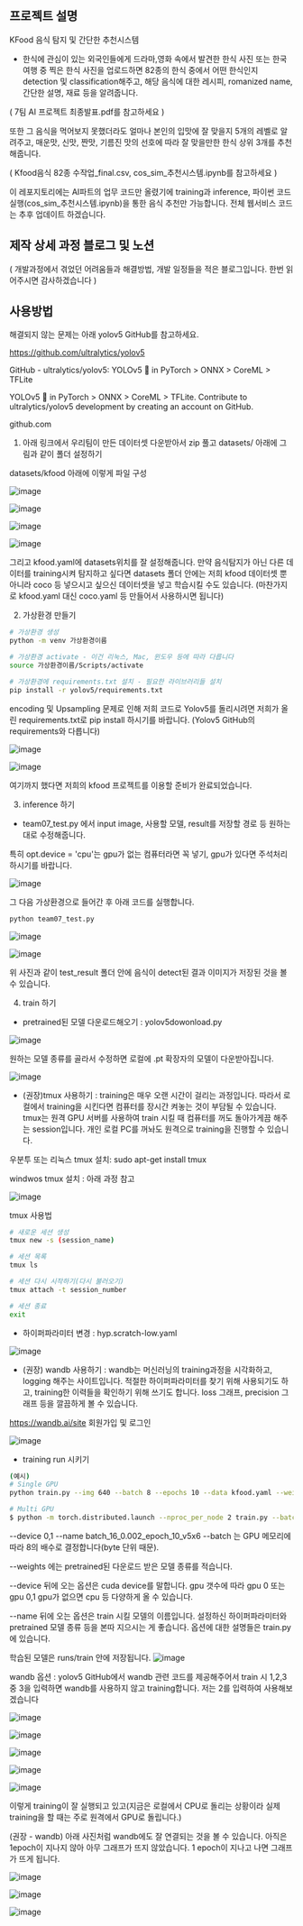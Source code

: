프로젝트 설명
-----
KFood 음식 탐지 및 간단한 추천시스템
- 한식에 관심이 있는 외국인들에게 드라마,영화 속에서 발견한 한식 사진 또는 한국여행 중 찍은 한식 사진을 업로드하면 82종의 한식 중에서 어떤 한식인지 detection 및 classification해주고, 해당 음식에 대한 레시피, romanized name, 간단한 설명, 재료 등을 알려줍니다.

( 7팀 AI 프로젝트 최종발표.pdf를 참고하세요 )

또한 그 음식을 먹어보지 못했더라도 얼마나 본인의 입맛에 잘 맞을지 5개의 레벨로 알려주고, 매운맛, 신맛, 짠맛, 기름진 맛의 선호에 따라 잘 맞을만한 한식 상위 3개를 추천해줍니다.

( Kfood음식 82종 수작업_final.csv, cos_sim_추천시스템.ipynb를 참고하세요 )

이 레포지토리에는 AI파트의 업무 코드만 올렸기에 training과 inference, 파이썬 코드 실행(cos_sim_추천시스템.ipynb)을 통한 음식 추천만 가능합니다. 전체 웹서비스 코드는 추후 업데이트 하겠습니다.


제작 상세 과정 블로그 및 노션
------

( 개발과정에서 겪었던 어려움들과 해결방법, 개발 일정들을 적은 블로그입니다. 한번 읽어주시면 감사하겠습니다 )




사용방법
------
해결되지 않는 문제는 아래 yolov5 GitHub를 참고하세요.

https://github.com/ultralytics/yolov5


GitHub - ultralytics/yolov5: YOLOv5 🚀 in PyTorch > ONNX > CoreML > TFLite

YOLOv5 🚀 in PyTorch > ONNX > CoreML > TFLite. Contribute to ultralytics/yolov5 development by creating an account on GitHub.

github.com




1. 아래 링크에서 우리팀이 만든 데이터셋 다운받아서 zip 풀고 datasets/ 아래에 그림과 같이 폴더 설정하기



datasets/kfood 아래에 이렇게 파일 구성


![image](https://user-images.githubusercontent.com/74050826/159860819-83fc8205-68c6-4e64-8d9e-aa19c9840dbb.png)


![image](https://user-images.githubusercontent.com/74050826/159860887-7b0f1d92-2792-4171-9a52-6bd38861be36.png)


![image](https://user-images.githubusercontent.com/74050826/159860916-3f6abbe5-4e87-4217-8fca-15d390126289.png)


![image](https://user-images.githubusercontent.com/74050826/159860931-98a64697-e715-460e-b119-b3f88c906aed.png)



그리고 kfood.yaml에 datasets위치를 잘 설정해줍니다. 만약 음식탐지가 아닌 다른 데이터를 training시켜 탐지하고 싶다면 datasets 폴더 안에는 저희 kfood 데이터셋 뿐 아니라 coco 등 넣으시고 싶으신 데이터셋을 넣고 학습시킬 수도 있습니다. (마찬가지로 kfood.yaml 대신 coco.yaml 등 만들어서 사용하시면 됩니다)



2. 가상환경 만들기

```bash
# 가상환경 생성
python -m venv 가상환경이름

# 가상환경 activate - 이건 리눅스, Mac, 윈도우 등에 따라 다릅니다
source 가상환경이름/Scripts/activate 

# 가상환경에 requirements.txt 설치 - 필요한 라이브러리들 설치
pip install -r yolov5/requirements.txt
```


encoding 및 Upsampling 문제로 인해 저희 코드로 Yolov5를 돌리시려면 저희가 올린 requirements.txt로 pip install 하시기를 바랍니다. (Yolov5 GitHub의 requirements와 다릅니다)


![image](https://user-images.githubusercontent.com/74050826/159861149-680b98d5-6512-44fd-a0d8-fa1fb2f077b8.png)


![image](https://user-images.githubusercontent.com/74050826/159861167-2eb7d59e-24de-43b6-b332-f555fd830c7f.png)



여기까지 했다면 저희의 kfood 프로젝트를 이용할 준비가 완료되었습니다.



3. inference 하기

- team07_test.py 에서 input image, 사용할 모델, result를 저장할 경로 등 원하는 대로 수정해줍니다.

특히 opt.device = 'cpu'는 gpu가 없는 컴퓨터라면 꼭 넣기, gpu가 있다면 주석처리 하시기를 바랍니다.

![image](https://user-images.githubusercontent.com/74050826/159861198-10c38f9f-15cf-463e-9406-56419120814f.png)


그 다음 가상환경으로 들어간 후 아래 코드를 실행합니다.

```bash
python team07_test.py
```

![image](https://user-images.githubusercontent.com/74050826/159861239-039312d7-7b8c-41c9-af5c-5f5ddc234e14.png)


![image](https://user-images.githubusercontent.com/74050826/159861251-10a75889-8d0d-4c74-991e-bb3c9337d712.png)


위 사진과 같이 test_result 폴더 안에 음식이 detect된 결과 이미지가 저장된 것을 볼 수 있습니다.



4. train 하기

- pretrained된 모델 다운로드해오기 : yolov5dowonload.py 


![image](https://user-images.githubusercontent.com/74050826/159861311-b9ca36e8-b083-4de1-8ee2-d306c91bd7ba.png)


원하는 모델 종류를 골라서 수정하면 로컬에 .pt 확장자의 모델이 다운받아집니다.


![image](https://user-images.githubusercontent.com/74050826/159861324-0db1b0b7-6613-471e-9abc-062b9b1ece52.png)


- (권장)tmux 사용하기 : training은 매우 오랜 시간이 걸리는 과정입니다. 따라서 로컬에서 training을 시킨다면 컴퓨터를 장시간 켜놓는 것이 부담될 수 있습니다. tmux는 원격 GPU 서버를 사용하여 train 시킬 때 컴퓨터를 꺼도 돌아가게끔 해주는 session입니다. 개인 로컬 PC를 꺼놔도 원격으로 training을 진행할 수 있습니다.

우분투 또는 리눅스  tmux 설치:  sudo apt-get install tmux

windwos tmux 설치 : 아래 과정 참고

![image](https://user-images.githubusercontent.com/74050826/159861356-fa9f3d90-7125-44e0-bb34-14d45ebc47bb.png)


tmux 사용법
```bash
# 새로운 세션 생성
tmux new -s (session_name)

# 세션 목록
tmux ls

# 세션 다시 시작하기(다시 불러오기)
tmux attach -t session_number

# 세션 종료
exit
```

- 하이퍼파라미터 변경 : hyp.scratch-low.yaml 

![image](https://user-images.githubusercontent.com/74050826/159861422-0f224369-619c-41ec-a825-1f1aadc5fc0b.png)

- (권장) wandb 사용하기 : wandb는 머신러닝의 training과정을 시각화하고, logging 해주는 사이트입니다. 적절한 하이퍼파라미터를 찾기 위해 사용되기도 하고, training한 이력들을 확인하기 위해 쓰기도 합니다. loss 그래프, precision 그래프 등을 깔끔하게 볼 수 있습니다.

https://wandb.ai/site 회원가입 및 로그인

![image](https://user-images.githubusercontent.com/74050826/159861442-3b1ddbbd-81a0-461e-80ac-daff716bfb53.png)


- training run 시키기
```bash
(예시)
# Single GPU
python train.py --img 640 --batch 8 --epochs 10 --data kfood.yaml --weights yolov5x6.pt --name batch_8_0.002_epoch_10_v5x6

# Multi GPU
$ python -m torch.distributed.launch --nproc_per_node 2 train.py --batch 16 --epochs 10 --data kfood.yaml --weights yolov5x6.pt
```


--device 0,1 --name batch_16_0.002_epoch_10_v5x6
--batch 는 GPU 메모리에 따라 8의 배수로 결정합니다(byte 단위 때문).

--weights 에는 pretrained된 다운로드 받은 모델 종류를 적습니다.

--device 뒤에 오는 옵션은 cuda device를 말합니다. gpu 갯수에 따라 gpu 0 또는 gpu 0,1 gpu가 없으면 cpu 등 다양하게 올 수 있습니다.

--name 뒤에 오는 옵션은 train 시킬 모델의 이름입니다. 설정하신 하이퍼파라미터와 pretrained 모델 종류 등을 본따 지으시는 게 좋습니다. 옵션에 대한 설명들은 train.py 에 있습니다.

학습된 모델은 runs/train 안에 저장됩니다.
![image](https://user-images.githubusercontent.com/74050826/159861528-a2d2e22b-9c66-448c-9097-493e893d056e.png)


wandb 옵션 : yolov5 GitHub에서 wandb 관련 코드를 제공해주어서 train 시 1,2,3 중 3을 입력하면 wandb를 사용하지 않고 training합니다. 저는 2를 입력하여 사용해보겠습니다

![image](https://user-images.githubusercontent.com/74050826/159861542-a9f69a73-91f7-4cc0-ab4d-77f2f29f7e9d.png)


![image](https://user-images.githubusercontent.com/74050826/159861550-bbce226a-9597-4937-a6c6-c17e64ecd3b1.png)


![image](https://user-images.githubusercontent.com/74050826/159861562-9119a774-b10a-40bd-86bf-a8d88f7e4781.png)


![image](https://user-images.githubusercontent.com/74050826/159861601-d9346561-e299-49c0-a839-58eca7268fbc.png)


![image](https://user-images.githubusercontent.com/74050826/159861614-529c9d64-fce8-4a14-87e2-63d992dee242.png)


이렇게 training이 잘 실행되고 있고(지금은 로컬에서 CPU로 돌리는 상황이라 실제 training을 할 때는 주로 원격에서 GPU로 돌립니다.)

(권장 - wandb) 아래 사진처럼 wandb에도 잘 연결되는 것을 볼 수 있습니다. 아직은 1epoch이 지나지 않아 아무 그래프가 뜨지 않았습니다. 1 epoch이 지나고 나면 그래프가 뜨게 됩니다.


![image](https://user-images.githubusercontent.com/74050826/159861634-e88013fb-2bdf-4633-bc51-02e40eebc0c0.png)


![image](https://user-images.githubusercontent.com/74050826/159861660-8d384e0c-35eb-4795-8d37-bc3242d9a9d1.png)


![image](https://user-images.githubusercontent.com/74050826/159861726-bd448cd3-0839-43a4-ad40-c5f18a8b22c9.png)

